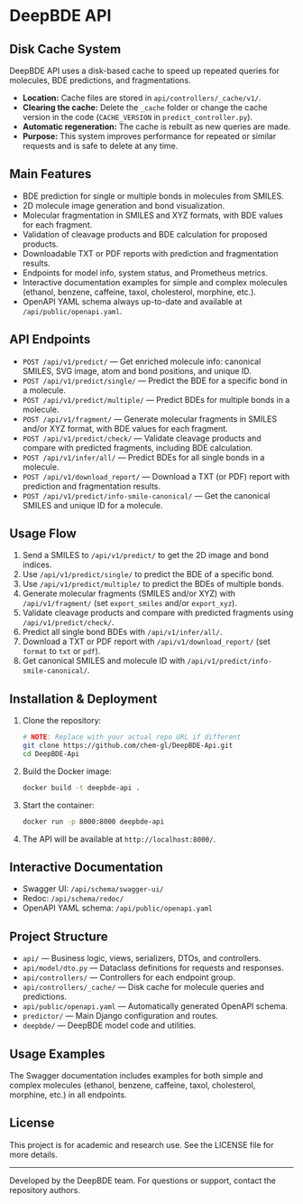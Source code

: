 # DeepBDE API

## Disk Cache System

DeepBDE API uses a disk-based cache to speed up repeated queries for molecules, BDE predictions, and fragmentations.

- **Location:** Cache files are stored in `api/controllers/_cache/v1/`.
- **Clearing the cache:** Delete the `_cache` folder or change the cache version in the code (`CACHE_VERSION` in `predict_controller.py`).
- **Automatic regeneration:** The cache is rebuilt as new queries are made.
- **Purpose:** This system improves performance for repeated or similar requests and is safe to delete at any time.

## Main Features

- BDE prediction for single or multiple bonds in molecules from SMILES.
- 2D molecule image generation and bond visualization.
- Molecular fragmentation in SMILES and XYZ formats, with BDE values for each fragment.
- Validation of cleavage products and BDE calculation for proposed products.
- Downloadable TXT or PDF reports with prediction and fragmentation results.
- Endpoints for model info, system status, and Prometheus metrics.
- Interactive documentation examples for simple and complex molecules (ethanol, benzene, caffeine, taxol, cholesterol, morphine, etc.).
- OpenAPI YAML schema always up-to-date and available at `/api/public/openapi.yaml`.

## API Endpoints

- `POST /api/v1/predict/` — Get enriched molecule info: canonical SMILES, SVG image, atom and bond positions, and unique ID.
- `POST /api/v1/predict/single/` — Predict the BDE for a specific bond in a molecule.
- `POST /api/v1/predict/multiple/` — Predict BDEs for multiple bonds in a molecule.
- `POST /api/v1/fragment/` — Generate molecular fragments in SMILES and/or XYZ format, with BDE values for each fragment.
- `POST /api/v1/predict/check/` — Validate cleavage products and compare with predicted fragments, including BDE calculation.
- `POST /api/v1/infer/all/` — Predict BDEs for all single bonds in a molecule.
- `POST /api/v1/download_report/` — Download a TXT (or PDF) report with prediction and fragmentation results.
- `POST /api/v1/predict/info-smile-canonical/` — Get the canonical SMILES and unique ID for a molecule.

## Usage Flow

1. Send a SMILES to `/api/v1/predict/` to get the 2D image and bond indices.
2. Use `/api/v1/predict/single/` to predict the BDE of a specific bond.
3. Use `/api/v1/predict/multiple/` to predict the BDEs of multiple bonds.
4. Generate molecular fragments (SMILES and/or XYZ) with `/api/v1/fragment/` (set `export_smiles` and/or `export_xyz`).
5. Validate cleavage products and compare with predicted fragments using `/api/v1/predict/check/`.
6. Predict all single bond BDEs with `/api/v1/infer/all/`.
7. Download a TXT or PDF report with `/api/v1/download_report/` (set `format` to `txt` or `pdf`).
8. Get canonical SMILES and molecule ID with `/api/v1/predict/info-smile-canonical/`.

## Installation & Deployment

1. Clone the repository:

   ```bash
   # NOTE: Replace with your actual repo URL if different
   git clone https://github.com/chem-gl/DeepBDE-Api.git
   cd DeepBDE-Api
   ```

2. Build the Docker image:

   ```bash
   docker build -t deepbde-api .
   ```

3. Start the container:

   ```bash
   docker run -p 8000:8000 deepbde-api
   ```

4. The API will be available at `http://localhost:8000/`.

## Interactive Documentation

- Swagger UI: `/api/schema/swagger-ui/`
- Redoc: `/api/schema/redoc/`
- OpenAPI YAML schema: `/api/public/openapi.yaml`

## Project Structure

- `api/` — Business logic, views, serializers, DTOs, and controllers.
- `api/model/dto.py` — Dataclass definitions for requests and responses.
- `api/controllers/` — Controllers for each endpoint group.
- `api/controllers/_cache/` — Disk cache for molecule queries and predictions.
- `api/public/openapi.yaml` — Automatically generated OpenAPI schema.
- `predictor/` — Main Django configuration and routes.
- `deepbde/` — DeepBDE model code and utilities.

## Usage Examples

The Swagger documentation includes examples for both simple and complex molecules (ethanol, benzene, caffeine, taxol, cholesterol, morphine, etc.) in all endpoints.

## License

This project is for academic and research use. See the LICENSE file for more details.

---

Developed by the DeepBDE team. For questions or support, contact the repository authors.
